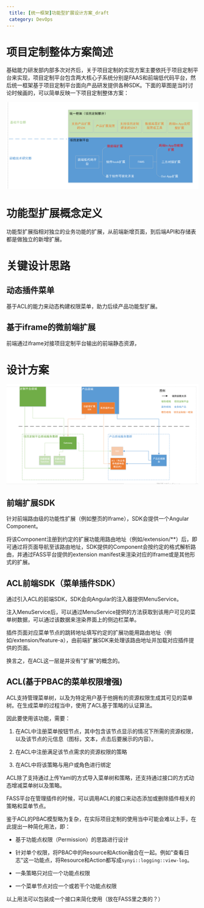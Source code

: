 ```yaml
---
 title: [统一框架]功能型扩展设计方案_draft
 category: DevOps
---
```


# 项目定制整体方案简述

基础能力研发部内部多次对齐后，关于项目定制的实现方案主要依托于项目定制平台来实现，项目定制平台包含两大核心子系统分别是FAAS和前端低代码平台，然后统一框架基于项目定制平台面向产品研发提供各种SDK。下面的草图是当时讨论时候画的，可以简单反映一下项目定制整体方案：

![](./插件化/整体方案草稿.png)

# 功能型扩展概念定义

功能型扩展指相对独立的业务功能的扩展，从前端新增页面，到后端API和存储表都是做独立的新增扩展。

# 关键设计思路

## 动态插件菜单

基于ACL的能力来动态构建权限菜单，助力后续产品功能型扩展。

## 基于iframe的微前端扩展

前端通过iframe对接项目定制平台输出的前端静态资源，

# 设计方案

![](./插件化/设计方案.png)

## 前端扩展SDK

针对前端路由级的功能性扩展（例如整页的Iframe），SDK会提供一个Angular Component。

将该Component注册到约定的扩展功能用路由地址（例如/extension/\*\*）后，即可通过将页面导航至该路由地址，SDK提供的Component会按约定的格式解析路由，并通过FASS平台提供的extension manifest来渲染对应的Iframe或是其他形式的扩展。

## ACL前端SDK（菜单插件SDK）

通过引入ACL的前端SDK，SDK会向Angular的注入器提供MenuService。

注入MenuService后，可以通过MenuService提供的方法获取到该用户可见的菜单树数据，可以通过该数据来渲染界面上的侧边栏菜单。

插件页面对应菜单节点的跳转地址填写约定的扩展功能用路由地址（例如/extension/feature-a），由前端扩展SDK来处理该路由地址并加载对应插件提供的页面。

换言之，在ACL这一层是并没有"扩展"的概念的。

  

## ACL(基于PBAC的菜单权限增强)

ACL支持管理菜单树，以及为特定用户基于他拥有的资源权限生成其可见的菜单树。在生成菜单的过程当中，使用了ACL基于策略的认证算法。

  

因此要使用该功能，需要：

1.  在ACL中注册菜单按钮节点，其中包含该节点显示的情况下所需的资源权限，以及该节点的元信息（图标，文本，点击后要展示的内容）。
    
2.  在ACL中注册满足该节点需求的资源权限的策略
    
3.  在ACL中将该策略与用户或角色进行绑定
    

ACL除了支持通过上传Yaml的方式导入菜单树和策略，还支持通过接口的方式动态增减菜单树以及策略。

FASS平台在管理插件的时候，可以调用ACL的接口来动态添加或删除插件相关的策略和菜单节点。

  

鉴于ACL的PBAC模型略为复杂，在实际项目定制的使用当中可能会难以上手，在此提出一种简化用法，即：

+   基于功能点权限（Permission）的思路进行设计
    
+   针对单个权限，将PBAC中的Resource和Action融合在一起。例如"查看日志"这一功能点，将Resource和Action都写成`synyi::logging::view-log`。
    
+   一条策略只对应一个功能点权限
    
+   一个菜单节点对应一个或若干个功能点权限
    

以上用法可以包装成一个接口来简化使用（放在FASS里之类的？）